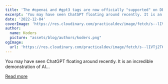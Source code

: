 ```yaml
---
title: 'The #openai and #gpt3 tags are now officially "supported" on DEV'
excerpt: 'You may have seen ChatGPT floating around recently. It is an incredible demonstration of AI...'
date: '2022-12-04'
coverImage: 'https://res.cloudinary.com/practicaldev/image/fetch/s--lIVTj2T6--/c_imagga_scale,f_auto,fl_progressive,h_420,q_auto,w_1000/https://dev-to-uploads.s3.amazonaws.com/uploads/articles/wzg75caevke2ka3vbynp.png'
author:
  name: Koders
  picture: "assets/blog/authors/koders.png"
ogImage:
  url: 'https://res.cloudinary.com/practicaldev/image/fetch/s--lIVTj2T6--/c_imagga_scale,f_auto,fl_progressive,h_420,q_auto,w_1000/https://dev-to-uploads.s3.amazonaws.com/uploads/articles/wzg75caevke2ka3vbynp.png'
---
```


You may have seen ChatGPT floating around recently. It is an incredible demonstration of AI...

[Read more](https://dev.to/devteam/the-openai-and-gpt3-tags-are-now-officially-supported-on-dev-1bd)
